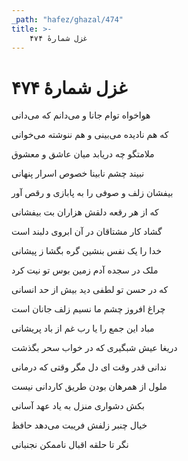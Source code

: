 ```yaml
---
_path: "hafez/ghazal/474"
title: >-
    غزل شمارهٔ ۴۷۴
---
```

# غزل شمارهٔ ۴۷۴

<div class="b" id="bn1"><div class="m1"><p>هواخواه توام جانا و می‌دانم که می‌دانی</p></div>
<div class="m2"><p>که هم نادیده می‌بینی و هم ننوشته می‌خوانی</p></div></div>
<div class="b" id="bn2"><div class="m1"><p>ملامتگو چه دریابد میان عاشق و معشوق</p></div>
<div class="m2"><p>نبیند چشم نابینا خصوص اسرار پنهانی</p></div></div>
<div class="b" id="bn3"><div class="m1"><p>بیفشان زلف و صوفی را به پابازی و رقص آور</p></div>
<div class="m2"><p>که از هر رقعه دلقش هزاران بت بیفشانی</p></div></div>
<div class="b" id="bn4"><div class="m1"><p>گشاد کار مشتاقان در آن ابروی دلبند است</p></div>
<div class="m2"><p>خدا را یک نفس بنشین گره بگشا ز پیشانی</p></div></div>
<div class="b" id="bn5"><div class="m1"><p>ملک در سجده آدم زمین بوس تو نیت کرد</p></div>
<div class="m2"><p>که در حسن تو لطفی دید بیش از حد انسانی</p></div></div>
<div class="b" id="bn6"><div class="m1"><p>چراغ افروز چشم ما نسیم زلف جانان است</p></div>
<div class="m2"><p>مباد این جمع را یا رب غم از باد پریشانی</p></div></div>
<div class="b" id="bn7"><div class="m1"><p>دریغا عیش شبگیری که در خواب سحر بگذشت</p></div>
<div class="m2"><p>ندانی قدر وقت ای دل مگر وقتی که درمانی</p></div></div>
<div class="b" id="bn8"><div class="m1"><p>ملول از همرهان بودن طریق کاردانی نیست</p></div>
<div class="m2"><p>بکش دشواری منزل به یاد عهد آسانی</p></div></div>
<div class="b" id="bn9"><div class="m1"><p>خیال چنبر زلفش فریبت می‌دهد حافظ</p></div>
<div class="m2"><p>نگر تا حلقه اقبال ناممکن نجنبانی</p></div></div>
